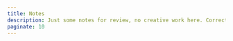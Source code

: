```yaml
---
title: Notes
description: Just some notes for review, no creative work here. Correctness is not guaranteed.
paginate: 10
---
```

